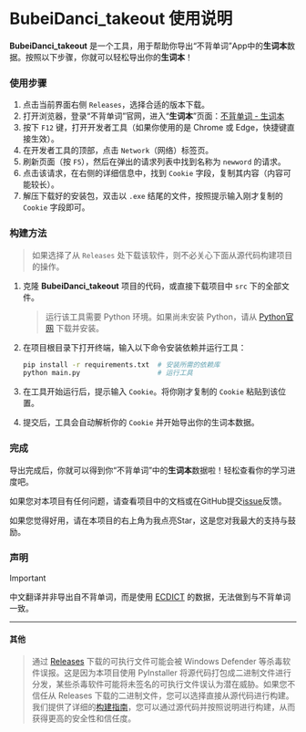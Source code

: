 # BubeiDanci_takeout 使用说明

**BubeiDanci_takeout** 是一个工具，用于帮助你导出“不背单词”App中的**生词本**数据。按照以下步骤，你就可以轻松导出你的**生词本**！

### 使用步骤

1. 点击当前界面右侧 `Releases`，选择合适的版本下载。
2. 打开浏览器，登录“不背单词”官网，进入“**生词本**”页面：[不背单词 - 生词本](https://www.bbdc.cn/newword)
3. 按下 `F12` 键，打开开发者工具（如果你使用的是 Chrome 或 Edge，快捷键直接生效）。
4. 在开发者工具的顶部，点击 `Network`（网络）标签页。
5. 刷新页面（按 `F5`），然后在弹出的请求列表中找到名称为 `newword` 的请求。
6. 点击该请求，在右侧的详细信息中，找到 `Cookie` 字段，复制其内容（内容可能较长）。
7. 解压下载好的安装包，双击以 `.exe` 结尾的文件，按照提示输入刚才复制的 `Cookie` 字段即可。

### 构建方法

> 如果选择了从 `Releases` 处下载该软件，则不必关心下面从源代码构建项目的操作。

1. 克隆 **BubeiDanci_takeout** 项目的代码，或直接下载项目中 `src` 下的全部文件。

   > 运行该工具需要 Python 环境。如果尚未安装 Python，请从 [Python官网](https://www.python.org/downloads/) 下载并安装。
   >
2. 在项目根目录下打开终端，输入以下命令安装依赖并运行工具：

   ```bash
   pip install -r requirements.txt  # 安装所需的依赖库
   python main.py                   # 运行工具
   ```
3. 在工具开始运行后，提示输入 `Cookie`。将你刚才复制的 `Cookie` 粘贴到该位置。
4. 提交后，工具会自动解析你的 `Cookie` 并开始导出你的生词本数据。

### 完成

导出完成后，你就可以得到你“不背单词”中的**生词本**数据啦！轻松查看你的学习进度吧。

如果您对本项目有任何问题，请查看项目中的文档或在GitHub提交[issue](https://github.com/ImQQiaoO/BubeiDanci_takeout/issues)反馈。

如果您觉得好用，请在本项目的右上角为我点亮Star，这是您对我最大的支持与鼓励。

### 声明

> [!IMPORTANT]
> 中文翻译并非导出自不背单词，而是使用 [ECDICT](https://github.com/skywind3000/ECDICT-ultimate) 的数据，无法做到与不背单词一致。

---
#### 其他
> 通过 [Releases](https://github.com/ImQQiaoO/BubeiDanci_takeout/releases) 下载的可执行文件可能会被 Windows Defender 等杀毒软件误报。这是因为本项目使用 PyInstaller 将源代码打包成二进制文件进行分发，某些杀毒软件可能将未签名的可执行文件误认为潜在威胁。如果您不信任从 Releases 下载的二进制文件，您可以选择直接从源代码进行构建。我们提供了详细的[构建指南](#构建方法)，您可以通过源代码并按照说明进行构建，从而获得更高的安全性和信任度。